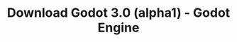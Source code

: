---
# Generated by /tools/generators/src/download_archive_generator !!! do not edit by hand !!!
title: 'Download Godot 3.0 (alpha1) - Godot Engine'
type: 'download/archive'
name: '3.0'
flavor: 'alpha1'
release_date: '2017-07-26T03:00:00-00:00'
release_notes: 'article/dev-snapshot-godot-3-0-alpha-1/'
primaryPlatforms:
  - 'android.apk'
  - 'linux.64'
  - 'macos.universal'
  - 'windows.64'
  - 'linux_server.headless.64'
  - 'web'
  - 'templates'
links:
  android.apk:
    name: 'android.apk'
    title: 'Android'
    caption: 'Universal APK (ARM64 + ARMv7 + x86_64 + x86)'
    tags:
      - 'APK download'
      - 'ARM64/v7'
      - 'x86 (64 & 32 bit)'
    hosts:
      github_builds:
        regular: 'https://github.com/godotengine/godot-builds/releases/download/3.0-alpha1/Godot_v3.0-alpha1_android_editor.apk'
        mono: '#'
      github:
        regular: 'https://github.com/godotengine/godot/releases/download/3.0-alpha1/Godot_v3.0-alpha1_android_editor.apk'
        mono: '#'
  linux.64:
    name: 'linux.64'
    title: 'Linux'
    caption: 'Standard (x86_64)'
    tags:
      - '64 bit'
    hosts:
      github_builds:
        regular: 'https://github.com/godotengine/godot-builds/releases/download/3.0-alpha1/Godot_v3.0-alpha1_x11.64.zip'
        mono: 'https://github.com/godotengine/godot-builds/releases/download/3.0-alpha1/Godot_v3.0-alpha1_mono_x11_64.zip'
      github:
        regular: 'https://github.com/godotengine/godot/releases/download/3.0-alpha1/Godot_v3.0-alpha1_x11.64.zip'
        mono: 'https://github.com/godotengine/godot/releases/download/3.0-alpha1/Godot_v3.0-alpha1_mono_x11_64.zip'
  macos.universal:
    name: 'macos.universal'
    title: 'macOS'
    caption: 'Universal (x86_64 + Apple Silicon)'
    tags:
      - 'Intel/Apple Silicon'
      - '64 bit'
    hosts:
      github_builds:
        regular: 'https://github.com/godotengine/godot-builds/releases/download/3.0-alpha1/Godot_v3.0-alpha1_osx.universal.zip'
        mono: 'https://github.com/godotengine/godot-builds/releases/download/3.0-alpha1/Godot_v3.0-alpha1_mono_osx.universal.zip'
      github:
        regular: 'https://github.com/godotengine/godot/releases/download/3.0-alpha1/Godot_v3.0-alpha1_osx.universal.zip'
        mono: 'https://github.com/godotengine/godot/releases/download/3.0-alpha1/Godot_v3.0-alpha1_mono_osx.universal.zip'
  windows.64:
    name: 'windows.64'
    title: 'Windows'
    caption: 'Standard (x86_64)'
    tags:
      - '64 bit'
    hosts:
      github_builds:
        regular: 'https://github.com/godotengine/godot-builds/releases/download/3.0-alpha1/Godot_v3.0-alpha1_win64.exe.zip'
        mono: 'https://github.com/godotengine/godot-builds/releases/download/3.0-alpha1/Godot_v3.0-alpha1_mono_win64.zip'
      github:
        regular: 'https://github.com/godotengine/godot/releases/download/3.0-alpha1/Godot_v3.0-alpha1_win64.exe.zip'
        mono: 'https://github.com/godotengine/godot/releases/download/3.0-alpha1/Godot_v3.0-alpha1_mono_win64.zip'
  linux_server.headless.64:
    name: 'linux_server.headless.64'
    title: 'Linux Server'
    caption: 'Headless (x86_64)'
    tags:
      - '64 bit'
      - 'Headless'
    hosts:
      github_builds:
        regular: 'https://github.com/godotengine/godot-builds/releases/download/3.0-alpha1/Godot_v3.0-alpha1_linux_headless.64.zip'
        mono: 'https://github.com/godotengine/godot-builds/releases/download/3.0-alpha1/Godot_v3.0-alpha1_mono_linux_headless_64.zip'
      github:
        regular: 'https://github.com/godotengine/godot/releases/download/3.0-alpha1/Godot_v3.0-alpha1_linux_headless.64.zip'
        mono: 'https://github.com/godotengine/godot/releases/download/3.0-alpha1/Godot_v3.0-alpha1_mono_linux_headless_64.zip'
  web:
    name: 'web'
    title: 'Web editor'
    caption: ''
    tags:
      - 'Self-hosted'
      - 'Cross-platform'
    hosts:
      github_builds:
        regular: 'https://github.com/godotengine/godot-builds/releases/download/3.0-alpha1/Godot_v3.0-alpha1_web_editor.zip'
        mono: '#'
      github:
        regular: 'https://github.com/godotengine/godot/releases/download/3.0-alpha1/Godot_v3.0-alpha1_web_editor.zip'
        mono: '#'
  linux.32:
    name: 'linux.32'
    title: 'Linux'
    caption: 'Standard (x86)'
    tags:
      - '32 bit'
    hosts:
      github_builds:
        regular: 'https://github.com/godotengine/godot-builds/releases/download/3.0-alpha1/Godot_v3.0-alpha1_x11.32.zip'
        mono: 'https://github.com/godotengine/godot-builds/releases/download/3.0-alpha1/Godot_v3.0-alpha1_mono_x11_32.zip'
      github:
        regular: 'https://github.com/godotengine/godot/releases/download/3.0-alpha1/Godot_v3.0-alpha1_x11.32.zip'
        mono: 'https://github.com/godotengine/godot/releases/download/3.0-alpha1/Godot_v3.0-alpha1_mono_x11_32.zip'
  windows.32:
    name: 'windows.32'
    title: 'Windows'
    caption: 'Standard (x86)'
    tags:
      - '32 bit'
    hosts:
      github_builds:
        regular: 'https://github.com/godotengine/godot-builds/releases/download/3.0-alpha1/Godot_v3.0-alpha1_win32.exe.zip'
        mono: 'https://github.com/godotengine/godot-builds/releases/download/3.0-alpha1/Godot_v3.0-alpha1_mono_win32.zip'
      github:
        regular: 'https://github.com/godotengine/godot/releases/download/3.0-alpha1/Godot_v3.0-alpha1_win32.exe.zip'
        mono: 'https://github.com/godotengine/godot/releases/download/3.0-alpha1/Godot_v3.0-alpha1_mono_win32.zip'
  linux_server.64:
    name: 'linux_server.64'
    title: 'Linux Server'
    caption: 'Standard (x86_64)'
    tags:
      - '64 bit'
    hosts:
      github_builds:
        regular: 'https://github.com/godotengine/godot-builds/releases/download/3.0-alpha1/Godot_v3.0-alpha1_linux_server.64.zip'
        mono: 'https://github.com/godotengine/godot-builds/releases/download/3.0-alpha1/Godot_v3.0-alpha1_mono_linux_server_64.zip'
      github:
        regular: 'https://github.com/godotengine/godot/releases/download/3.0-alpha1/Godot_v3.0-alpha1_linux_server.64.zip'
        mono: 'https://github.com/godotengine/godot/releases/download/3.0-alpha1/Godot_v3.0-alpha1_mono_linux_server_64.zip'
  aar_library:
    name: 'aar_library'
    title: 'AAR library'
    caption: ''
    tags:
      - 'Android plugins'
      - 'Java'
      - 'Kotlin'
    hosts:
      github_builds:
        regular: 'https://github.com/godotengine/godot-builds/releases/download/3.0-alpha1/godot-lib.3.0.alpha1.release.aar'
        mono: 'https://github.com/godotengine/godot-builds/releases/download/3.0-alpha1/godot-lib.3.0.alpha1.mono.release.aar'
      github:
        regular: 'https://github.com/godotengine/godot/releases/download/3.0-alpha1/godot-lib.3.0.alpha1.release.aar'
        mono: 'https://github.com/godotengine/godot/releases/download/3.0-alpha1/godot-lib.3.0.alpha1.mono.release.aar'
  templates:
    name: 'templates'
    title: 'Export templates'
    caption: ''
    tags:
      - 'Used to export your games to all supported platforms'
    hosts:
      github_builds:
        regular: 'https://github.com/godotengine/godot-builds/releases/download/3.0-alpha1/Godot_v3.0-alpha1_export_templates.tpz'
        mono: 'https://github.com/godotengine/godot-builds/releases/download/3.0-alpha1/Godot_v3.0-alpha1_mono_export_templates.tpz'
      github:
        regular: 'https://github.com/godotengine/godot/releases/download/3.0-alpha1/Godot_v3.0-alpha1_export_templates.tpz'
        mono: 'https://github.com/godotengine/godot/releases/download/3.0-alpha1/Godot_v3.0-alpha1_mono_export_templates.tpz'
---